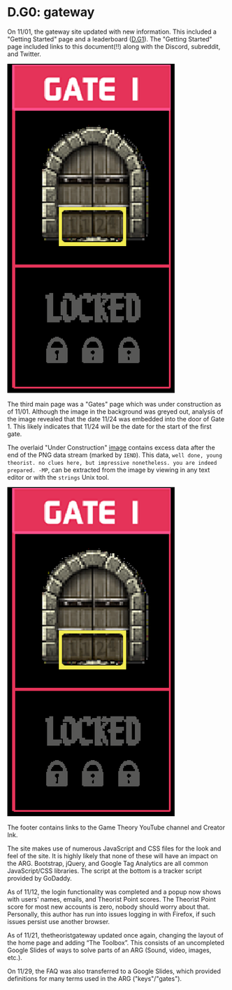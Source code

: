 # D.G0: gateway

On 11/01, the gateway site updated with new information.
This included a "Getting Started" page and a leaderboard \([D.G1](d.g1.md)\).
The "Getting Started" page included links to this document\(!!\) along with the Discord, subreddit, and Twitter.

![Gate 1 with release date](./assets/0.d.g0.gate-1.png)

The third main page was a "Gates" page which was under construction as of 11/01.
Although the image in the background was greyed out, analysis of the image revealed that the date 11/24 was embedded into the door of Gate 1.
This likely indicates that 11/24 will be the date for the start of the first gate.

The overlaid "Under Construction" [image](https://www.thetheoristgateway.com/tenretniolleh/images/gates/underconstruction_icon.png) contains excess data after the end of the PNG data stream \(marked by `IEND`\). This data,
`well done, young theorist. no clues here, but impressive nonetheless. you are indeed prepared. -MP`,
can be extracted from the image by viewing in any text editor or with the `strings` Unix tool.

![Dialog box with theorist points](./assets/0.d.g0.gate-1.png)

The footer contains links to the Game Theory YouTube channel and Creator Ink.

The site makes use of numerous JavaScript and CSS files for the look and feel of the site.
It is highly likely that none of these will have an impact on the ARG.
Bootstrap, jQuery, and Google Tag Analytics are all common JavaScript/CSS libraries.
The script at the bottom is a tracker script provided by GoDaddy.

As of 11/12, the login functionality was completed and a popup now shows with users' names, emails, and Theorist Point scores.
The Theorist Point score for most new accounts is zero, nobody should worry about that.
Personally, this author has run into issues logging in with Firefox, if such issues persist use another browser.

As of 11/21, thetheoristgateway updated once again, changing the layout of the home page and adding “The Toolbox”.
This consists of an uncompleted Google Slides of ways to solve parts of an ARG \(Sound, video, images, etc.\).

On 11/29, the FAQ was also transferred to a Google Slides, which provided definitions for many terms used in the ARG \("keys"/"gates"\).
